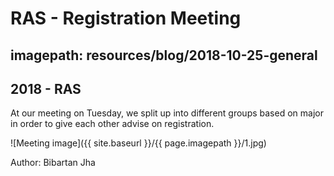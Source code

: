 # RAS - Registration Meeting
## imagepath: resources/blog/2018-10-25-general
## 2018 - RAS

At our meeting on Tuesday, we split up into different groups based on major in order to give each other advise on registration.

![Meeting image]({{ site.baseurl }}/{{ page.imagepath }}/1.jpg)

Author: Bibartan Jha